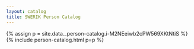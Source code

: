 ```yaml
---
layout: catalog
title: SWERIK Person Catalog
---
```

{% assign p = site.data._person-catalog.i-M2NEeiwb2cPW569XKtNtiS %}
{% include person-catalog.html p=p %}


